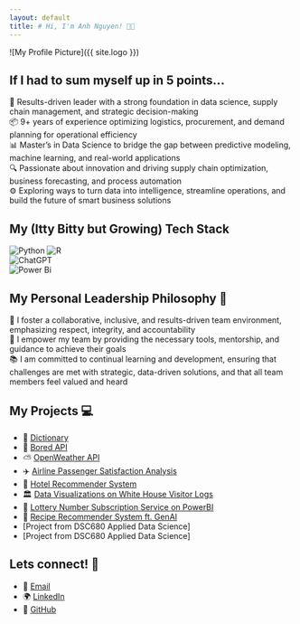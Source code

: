 ```yaml
---
layout: default
title: # Hi, I'm Anh Nguyen! 👋🏼
---
```


<link rel="stylesheet" href="/assets/css/custom.css">

![My Profile Picture]({{ site.logo }})

## If I had to sum myself up in 5 points...
🚀 Results-driven leader with a strong foundation in data science, supply chain management, and strategic decision-making  
📦 9+ years of experience optimizing logistics, procurement, and demand planning for operational efficiency  
📊 Master’s in Data Science to bridge the gap between predictive modeling, machine learning, and real-world applications  
🔍 Passionate about innovation and driving supply chain optimization, business forecasting, and process automation  
⚙️ Exploring ways to turn data into intelligence, streamline operations, and build the future of smart business solutions  

## My (Itty Bitty but Growing) Tech Stack
![Python](https://img.shields.io/badge/python-3670A0?style=for-the-badge&logo=python&logoColor=ffdd54) ![R](https://img.shields.io/badge/r-%23276DC3.svg?style=for-the-badge&logo=r&logoColor=white)  
![ChatGPT](https://img.shields.io/badge/chatGPT-74aa9c?style=for-the-badge&logo=openai&logoColor=white)  
![Power Bi](https://img.shields.io/badge/power_bi-F2C811?style=for-the-badge&logo=powerbi&logoColor=black)  

## My Personal Leadership Philosophy 💭
🤝 I foster a collaborative, inclusive, and results-driven team environment, emphasizing respect, integrity, and accountability  
🌱 I empower my team by providing the necessary tools, mentorship, and guidance to achieve their goals  
📚 I am committed to continual learning and development, ensuring that challenges are met with strategic, data-driven solutions, and that all team members feel valued and heard  

## My Projects 💻 
- 📖 [Dictionary](https://github.com/anh-h-nguyen/dictionary)
- 🥱 [Bored API](https://github.com/anh-h-nguyen/bored-api.git)
- ⛅ [OpenWeather API](https://github.com/anh-h-nguyen/open-weather-api.git)
- ✈️ [Airline Passenger Satisfaction Analysis](https://github.com/anh-h-nguyen/airline-passenger-satisfaction-analysis)
- 🏨 [Hotel Recommender System](https://github.com/anh-h-nguyen/hotel-recommender-system)
- 🏛️ [Data Visualizations on White House Visitor Logs](https://github.com/anh-h-nguyen/white-house-visitor-logs.git)
- 🎰 [Lottery Number Subscription Service on PowerBI](https://github.com/anh-h-nguyen/lottery_number_subscription_service.git)
- 🥘 [Recipe Recommender System ft. GenAI](https://github.com/anh-h-nguyen/recipe_recommender_system_ft_genai.git)
- [Project from DSC680 Applied Data Science]
- [Project from DSC680 Applied Data Science]

## Lets connect! 🤝
- 📧 [Email](mailto:anhnguyen824@gmail.com)  
- 🌍 [LinkedIn](https://linkedin.com/in/anhnguyen824)  
- 🐙 [GitHub](https://github.com/anh-h-nguyen) 
